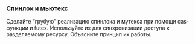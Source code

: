 
### Спинлок и мьютекс
Сделайте “грубую” реализацию спинлока и мутекса при помощи cas-функции и futex. Используйте их для синхронизации доступа к разделяемому ресурсу. Объясните принцип их работы.
